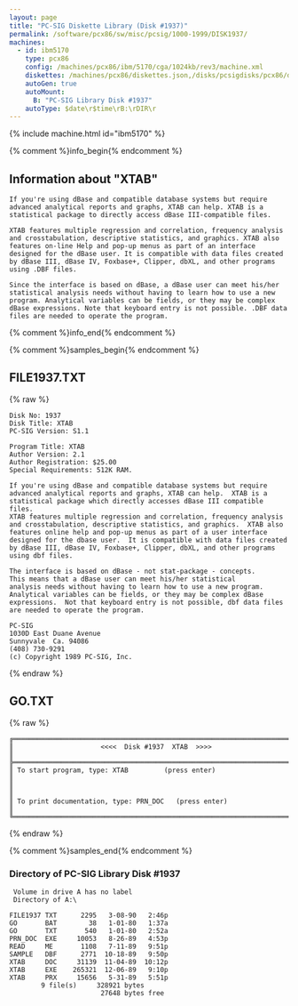 ```yaml
---
layout: page
title: "PC-SIG Diskette Library (Disk #1937)"
permalink: /software/pcx86/sw/misc/pcsig/1000-1999/DISK1937/
machines:
  - id: ibm5170
    type: pcx86
    config: /machines/pcx86/ibm/5170/cga/1024kb/rev3/machine.xml
    diskettes: /machines/pcx86/diskettes.json,/disks/pcsigdisks/pcx86/diskettes.json
    autoGen: true
    autoMount:
      B: "PC-SIG Library Disk #1937"
    autoType: $date\r$time\rB:\rDIR\r
---
```


{% include machine.html id="ibm5170" %}

{% comment %}info_begin{% endcomment %}

## Information about "XTAB"

    If you're using dBase and compatible database systems but require
    advanced analytical reports and graphs, XTAB can help. XTAB is a
    statistical package to directly access dBase III-compatible files.
    
    XTAB features multiple regression and correlation, frequency analysis
    and crosstabulation, descriptive statistics, and graphics. XTAB also
    features on-line Help and pop-up menus as part of an interface
    designed for the dBase user. It is compatible with data files created
    by dBase III, dBase IV, Foxbase+, Clipper, dbXL, and other programs
    using .DBF files.
    
    Since the interface is based on dBase, a dBase user can meet his/her
    statistical analysis needs without having to learn how to use a new
    program. Analytical variables can be fields, or they may be complex
    dBase expressions. Note that keyboard entry is not possible. .DBF data
    files are needed to operate the program.
{% comment %}info_end{% endcomment %}

{% comment %}samples_begin{% endcomment %}

## FILE1937.TXT

{% raw %}
```
Disk No: 1937                                                           
Disk Title: XTAB                                                        
PC-SIG Version: S1.1                                                    
                                                                        
Program Title: XTAB                                                     
Author Version: 2.1                                                     
Author Registration: $25.00                                             
Special Requirements: 512K RAM.                                         
                                                                        
If you're using dBase and compatible database systems but require       
advanced analytical reports and graphs, XTAB can help.  XTAB is a       
statistical package which directly accesses dBase III compatible files. 
XTAB features multiple regression and correlation, frequency analysis   
and crosstabulation, descriptive statistics, and graphics.  XTAB also   
features online help and pop-up menus as part of a user interface       
designed for the dbase user.  It is compatible with data files created  
by dBase III, dBase IV, Foxbase+, Clipper, dbXL, and other programs     
using dbf files.                                                        
                                                                        
The interface is based on dBase - not stat-package - concepts.          
This means that a dBase user can meet his/her statistical               
analysis needs without having to learn how to use a new program.        
Analytical variables can be fields, or they may be complex dBase        
expressions.  Not that keyboard entry is not possible, dbf data files   
are needed to operate the program.                                      
                                                                        
PC-SIG                                                                  
1030D East Duane Avenue                                                 
Sunnyvale  Ca. 94086                                                    
(408) 730-9291                                                          
(c) Copyright 1989 PC-SIG, Inc.                                         
```
{% endraw %}

## GO.TXT

{% raw %}
```
╔═════════════════════════════════════════════════════════════════════════╗
║                      <<<<  Disk #1937  XTAB  >>>>                       ║
╠═════════════════════════════════════════════════════════════════════════╣
║ To start program, type: XTAB         (press enter)                      ║
║                                                                         ║
║ To print documentation, type: PRN_DOC   (press enter)                   ║
╚═════════════════════════════════════════════════════════════════════════╝
```
{% endraw %}

{% comment %}samples_end{% endcomment %}

### Directory of PC-SIG Library Disk #1937

     Volume in drive A has no label
     Directory of A:\

    FILE1937 TXT      2295   3-08-90   2:46p
    GO       BAT        38   1-01-80   1:37a
    GO       TXT       540   1-01-80   2:52a
    PRN_DOC  EXE     10053   8-26-89   4:53p
    READ     ME       1108   7-11-89   9:51p
    SAMPLE   DBF      2771  10-18-89   9:50p
    XTAB     DOC     31139  11-04-89  10:12p
    XTAB     EXE    265321  12-06-89   9:10p
    XTAB     PRX     15656   5-31-89   5:51p
            9 file(s)     328921 bytes
                           27648 bytes free
